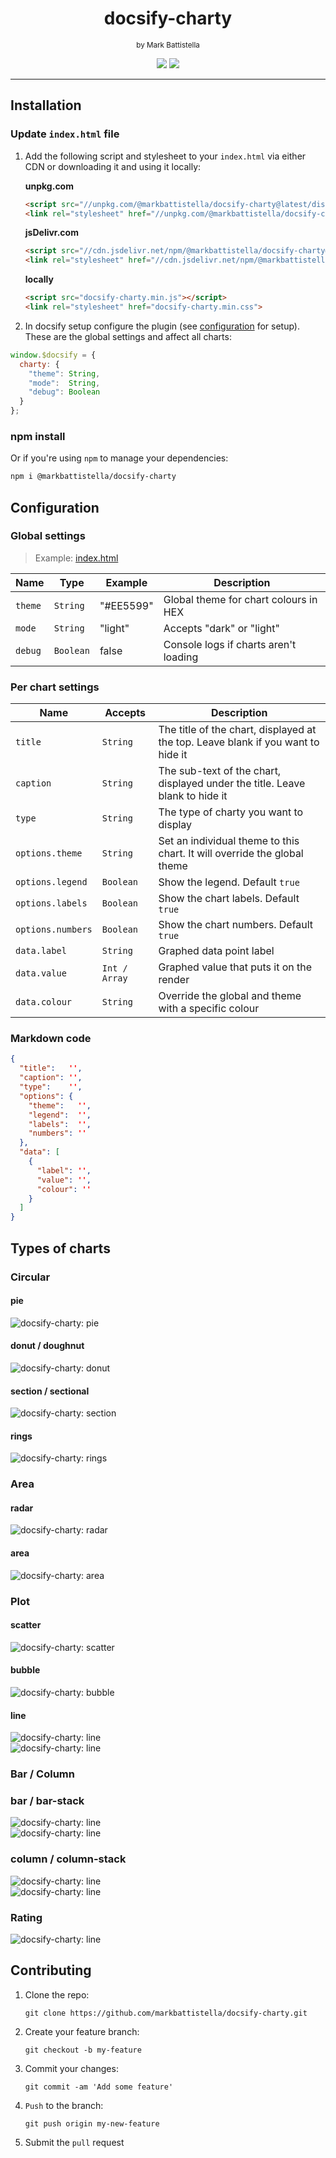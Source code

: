 <div align="center">

# docsify-charty

<small style="margin-bottom:2em;">by Mark Battistella</small>

[![](https://img.shields.io/badge/%20-@markbattistella-blue?logo=paypal&style=for-the-badge)](https://www.paypal.me/markbattistella/6AUD)
[![](https://img.shields.io/badge/%20-buymeacoffee-black?logo=buy-me-a-coffee&style=for-the-badge)](https://www.buymeacoffee.com/markbattistella)
</div>

---

## Installation

### Update `index.html` file

1. Add the following script and stylesheet to your `index.html` via either CDN or downloading it and using it locally:

    **unpkg.com**
    ```html
    <script src="//unpkg.com/@markbattistella/docsify-charty@latest/dist/docsify-charty.min.js"></script>
    <link rel="stylesheet" href="//unpkg.com/@markbattistella/docsify-charty@latest/dist/docsify-charty.min.css">
    ```

    **jsDelivr.com**
    ```html
    <script src="//cdn.jsdelivr.net/npm/@markbattistella/docsify-charty@latest"></script>
    <link rel="stylesheet" href="//cdn.jsdelivr.net/npm/@markbattistella/docsify-charty@latest/dist/docsify-charty.min.css">
    ```

    **locally**
    ```html
    <script src="docsify-charty.min.js"></script>
    <link rel="stylesheet" href="docsify-charty.min.css">
    ```

1. In docsify setup configure the plugin (see [configuration](#configuration) for setup). These are the global settings and affect all charts:

 ```js
 window.$docsify = {
   charty: {
     "theme": String,
     "mode":  String,
     "debug": Boolean
   }
 };
 ```

### npm install

Or if you're using `npm` to manage your dependencies:

```sh
npm i @markbattistella/docsify-charty
```

## Configuration

### Global settings

> Example: [index.html](https://github.com/markbattistella/docsify-charty-docs/blob/38573bff480009d5bbe7cdbbab12fe0474fa7407/index.html#L37-L40)

| Name    | Type      | Example   |  Description                              |
|---------|-----------|-----------|-------------------------------------------|
| `theme` | `String`  | "#EE5599" | Global theme for chart colours in HEX     |
| `mode`  | `String`  | "light"   | Accepts "dark" or "light"                 |
| `debug` | `Boolean` | false     | Console logs if charts aren't loading     |

### Per chart settings

| Name              | Accepts       | Description                              |
|-------------------|---------------|------------------------------------------|
| `title`           | `String`      | The title of the chart, displayed at the top. Leave blank if you want to hide it |
| `caption`         | `String`      | The sub-text of the chart, displayed under the title. Leave blank to hide it |
| `type`            | `String`      | The type of charty you want to display   |
| `options.theme`   | `String`      | Set an individual theme to this chart. It will override the global theme |
| `options.legend`  | `Boolean`     | Show the legend. Default `true`          |
| `options.labels`  | `Boolean`     | Show the chart labels. Default `true`    |
| `options.numbers` | `Boolean`     | Show the chart numbers. Default `true`   |
| `data.label`      | `String`      | Graphed data point label                 |
| `data.value`      | `Int / Array` | Graphed value that puts it on the render |
| `data.colour`     | `String`      | Override the global and theme with a specific colour |

### Markdown code

```json
{
  "title":   '',
  "caption": '',
  "type":    '',
  "options": {
    "theme":   '',
    "legend":  '',
    "labels":  '',
    "numbers": ''
  },
  "data": [
    {
      "label": '',
      "value": '',
      "colour": ''
    }
  ]
}
```

## Types of charts

### Circular

#### pie

![docsify-charty: pie](docs/demo/pie.jpg)

#### donut / doughnut

![docsify-charty: donut](docs/demo/donut.jpg)

#### section / sectional

![docsify-charty: section](docs/demo/section.jpg)

#### rings

![docsify-charty: rings](docs/demo/rings.jpg)

### Area

#### radar

![docsify-charty: radar](docs/demo/radar.jpg)

#### area

![docsify-charty: area](docs/demo/area.jpg)

### Plot

#### scatter

![docsify-charty: scatter](docs/demo/scatter.jpg)

#### bubble

![docsify-charty: bubble](docs/demo/bubble.jpg)

#### line

![docsify-charty: line](docs/demo/line.jpg)<br>
![docsify-charty: line](docs/demo/line-stack.jpg)

### Bar / Column

### bar / bar-stack

![docsify-charty: line](docs/demo/bar.jpg)<br>
![docsify-charty: line](docs/demo/bar-stack.jpg)

### column / column-stack

![docsify-charty: line](docs/demo/column.jpg)<br>
![docsify-charty: line](docs/demo/column-stack.jpg)

### Rating

![docsify-charty: line](docs/demo/rating.jpg)

## Contributing

1. Clone the repo:

    `git clone https://github.com/markbattistella/docsify-charty.git`

1. Create your feature branch:

    `git checkout -b my-feature`

1. Commit your changes:

    `git commit -am 'Add some feature'`

1. `Push` to the branch:

    `git push origin my-new-feature`

1. Submit the `pull` request
